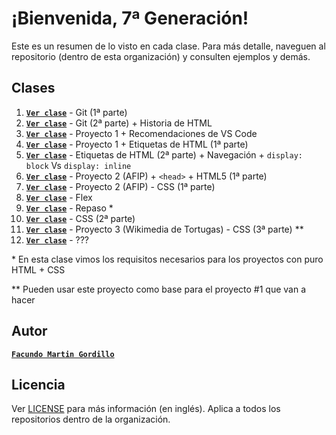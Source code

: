 # ¡Bienvenida, 7ª Generación!

Este es un resumen de lo visto en cada clase. Para más detalle, naveguen al repositorio (dentro de esta organización) y consulten ejemplos y demás.

## Clases

1. [**`Ver clase`**](https://github.com/ada-frontend-septimageneracion/clase-01) - Git (1ª parte)
2. [**`Ver clase`**](https://github.com/ada-frontend-septimageneracion/clase-02) - Git (2ª parte) + Historia de HTML
3. [**`Ver clase`**](https://github.com/ada-frontend-septimageneracion/clase-03) - Proyecto 1 + Recomendaciones de VS Code
4. [**`Ver clase`**](https://github.com/ada-frontend-septimageneracion/clase-04) - Proyecto 1 + Etiquetas de HTML (1ª parte)
5. [**`Ver clase`**](https://github.com/ada-frontend-septimageneracion/clase-05) - Etiquetas de HTML (2ª parte) + Navegación + `display: block` Vs `display: inline`
6. [**`Ver clase`**](https://github.com/ada-frontend-septimageneracion/clase-06) - Proyecto 2 (AFIP) + `<head>` + HTML5 (1ª parte)
7. [**`Ver clase`**](https://github.com/ada-frontend-septimageneracion/clase-07) - Proyecto 2 (AFIP) - CSS (1ª parte)
8. [**`Ver clase`**](https://github.com/ada-frontend-septimageneracion/clase-08) - Flex
9. [**`Ver clase`**](https://github.com/ada-frontend-septimageneracion/clase-09) - Repaso \*
10. [**`Ver clase`**](https://github.com/ada-frontend-septimageneracion/clase-10) - CSS (2ª parte)
11. [**`Ver clase`**](https://github.com/ada-frontend-septimageneracion/clase-11) - Proyecto 3 (Wikimedia de Tortugas) - CSS (3ª parte) \**
12. [**`Ver clase`**](https://github.com/ada-frontend-septimageneracion/clase-12) - ???

\* En esta clase vimos los requisitos necesarios para los proyectos con puro HTML + CSS

\** Pueden usar este proyecto como base para el proyecto #1 que van a hacer

## Autor

[**`Facundo Martin Gordillo`**](https://facundogordillo.com/)

## Licencia

Ver [LICENSE](LICENSE) para más información (en inglés). Aplica a todos los repositorios dentro de la organización.
